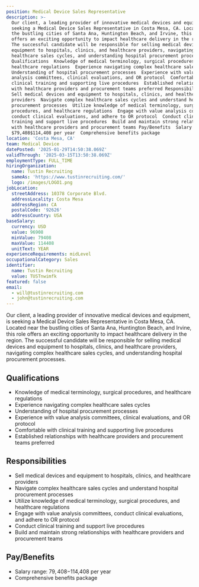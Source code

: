 ```yaml
---
position: Medical Device Sales Representative
description: >-
  Our client, a leading provider of innovative medical devices and equipment, is
  seeking a Medical Device Sales Representative in Costa Mesa, CA. Located near
  the bustling cities of Santa Ana, Huntington Beach, and Irvine, this role
  offers an exciting opportunity to impact healthcare delivery in the region.
  The successful candidate will be responsible for selling medical devices and
  equipment to hospitals, clinics, and healthcare providers, navigating complex
  healthcare sales cycles, and understanding hospital procurement processes.
  Qualifications  Knowledge of medical terminology, surgical procedures, and
  healthcare regulations  Experience navigating complex healthcare sales cycles 
  Understanding of hospital procurement processes  Experience with value
  analysis committees, clinical evaluations, and OR protocol  Comfortable with
  clinical training and supporting live procedures  Established relationships
  with healthcare providers and procurement teams preferred Responsibilities 
  Sell medical devices and equipment to hospitals, clinics, and healthcare
  providers  Navigate complex healthcare sales cycles and understand hospital
  procurement processes  Utilize knowledge of medical terminology, surgical
  procedures, and healthcare regulations  Engage with value analysis committees,
  conduct clinical evaluations, and adhere to OR protocol  Conduct clinical
  training and support live procedures  Build and maintain strong relationships
  with healthcare providers and procurement teams Pay/Benefits  Salary range:
  $79,408$114,408 per year  Comprehensive benefits package
location: 'Costa Mesa, CA'
team: Medical Device
datePosted: '2025-01-29T14:50:38.069Z'
validThrough: '2025-03-15T13:50:38.069Z'
employmentType: FULL_TIME
hiringOrganization:
  name: Tustin Recruiting
  sameAs: 'https://www.tustinrecruiting.com/'
  logo: /images/LOGO1.png
jobLocation:
  streetAddress: 10378 Corporate Blvd.
  addressLocality: Costa Mesa
  addressRegion: CA
  postalCode: '92626'
  addressCountry: USA
baseSalary:
  currency: USD
  value: 96908
  minValue: 79408
  maxValue: 114408
  unitText: YEAR
experienceRequirements: midLevel
occupationalCategory: Sales
identifier:
  name: Tustin Recruiting
  value: TUSTnwimfk
featured: false
email:
  - will@tustinrecruiting.com
  - john@tustinrecruiting.com
---
```




Our client, a leading provider of innovative medical devices and equipment, is seeking a Medical Device Sales Representative in Costa Mesa, CA. Located near the bustling cities of Santa Ana, Huntington Beach, and Irvine, this role offers an exciting opportunity to impact healthcare delivery in the region. The successful candidate will be responsible for selling medical devices and equipment to hospitals, clinics, and healthcare providers, navigating complex healthcare sales cycles, and understanding hospital procurement processes.

## Qualifications

- Knowledge of medical terminology, surgical procedures, and healthcare regulations
- Experience navigating complex healthcare sales cycles
- Understanding of hospital procurement processes
- Experience with value analysis committees, clinical evaluations, and OR protocol
- Comfortable with clinical training and supporting live procedures
- Established relationships with healthcare providers and procurement teams preferred

## Responsibilities

- Sell medical devices and equipment to hospitals, clinics, and healthcare providers
- Navigate complex healthcare sales cycles and understand hospital procurement processes
- Utilize knowledge of medical terminology, surgical procedures, and healthcare regulations
- Engage with value analysis committees, conduct clinical evaluations, and adhere to OR protocol
- Conduct clinical training and support live procedures
- Build and maintain strong relationships with healthcare providers and procurement teams

## Pay/Benefits

- Salary range: $79,408-$114,408 per year 
- Comprehensive benefits package
